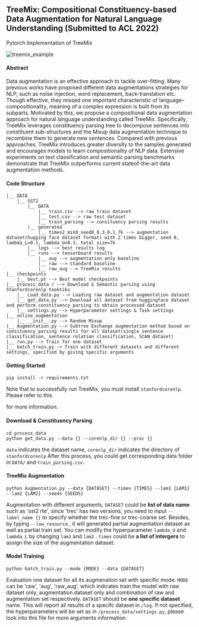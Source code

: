 ## TreeMix: Compositional Constituency-based Data Augmentation for Natural Language Understanding (Submitted to ACL 2022)

Pytorch Implementation of TreeMix

![treemix_example](https://i.loli.net/2021/11/30/EhX9iZax3s6jpTC.jpg)

#### Abstract

Data augmentation is an effective approach to tackle over-fitting. Many previous works have proposed different data augmentations strategies for NLP, such as noise injection, word replacement, back-translation etc. Though effective, they missed one important characteristic of language–compositionality, meaning of a complex expression is built from its subparts. Motivated by this, we propose a compositional data augmentation approach for natural language understanding called TreeMix. Specifically, TreeMix leverages constituency parsing tree to decompose sentences into constituent sub-structures and the Mixup data augmentation technique to recombine them to generate new sentences. Compared with previous approaches, TreeMix introduces greater diversity to the samples generated and encourages models to learn compositionality of NLP data. Extensive experiments on text classification and semantic parsing benchmarks demonstrate that TreeMix outperforms current stateof-the-art data augmentation methods.

#### Code Structure

```
|__ DATA
	|__ SST2 
		|__ DATA
			|__ train.csv --> raw train dataset
			|__ test.csv --> raw test dataset
			|__ train_parsing --> consituency parsing results
		|__ generated 
			|__ times2_min0_seed0_0.3_0.1_7k --> augmentation dataset(hugging face dataset format) with 2 times bigger, seed 0, lambda_L=0.1, lambda_U=0.3, total size=7k
		|__ logs --> best results log
		|__ runs --> tensorboard results
			|__ aug --> augmentation only baseline
			|__ raw --> standard baseline
			|__ raw_aug --> TreeMix results
|__ checkpoints 
	|__ best.pt --> Best model checkpoints
|__ process_data / --> Download & Semantic parsing using Stanfordcorenlp tooktiks
	|__ Load_data.py --> Loading raw dataset and augmentation dataset
	|__ get_data.py --> Download all dataset from huggingface dataset and perform constituency parsing to obtain processed dataset
	|__ settings.py --> Hyperparameter settings & Task settings
|__ online_augmentation 
	|__ __init__.py --> Random Mixup 
|__ Augmentation.py --> Subtree Exchange augmentation method based on consituency parsing results for all dataset(single sentence classification, sentence relation classification, SCAN dataset)
|__ run.py --> Train for one dataset
|__ batch_train.py -> Train with different datasets and different settings, specified by giving specific arguments 
```

#### Getting Started

```
pip install -r requirements.txt
```

Note that to successfully run TreeMix, you must install `stanfordcorenlp`. Please refer to this 

[page]: https://stanfordnlp.github.io/CoreNLP/download.html

for more information.

#### Download & Constituency Parsing

```
cd process_data
python get_data.py --data {} --corenlp_dir {} --proc {}
```

`data` indicates the dataset name, `corenlp_dir` indicates the directory of `stanfordcorenlp` After this process, you could get corresponding data folder in `DATA/` and `train_parsing.csv`.

#### TreeMix Augmentation

```
python Augmentation.py --data {DATASET} --times {TIMES} --lam1 {LAM1} --lam2 {LAM2} --seeds {SEEDS} 
```

Augmentation with different arguments, `DATASET` could be **list of data name** such as 'sst2 rte', since 'trec' has two versions, you need to input `--label_name {}`  to specify whether the trec-fine or trec-coarse set. Besides, by typing `--low_resource` , it will generated partial augmentation dataset as well as partial train set. You can modify the hyperparameter `lambda_U` and `lambda_L` by changing `lam1` and `lam2` . `times` could be **a list of intergers** to assign the size of the augmentation dataset.

#### Model Training

```
python batch_train.py --mode {MODE} --data {DATASET}
```

Evaluation one dataset for all its augmenation set with specific mode. `MODE` can be 'raw', 'aug', 'raw_aug', which indicates train the model with raw dataset only, augmentation dataset only and combination of raw and augmentation set respectively. `DATASET` should be **one specific dataset** name. This will report all results of a specifc dataset in `/log`. If not specified, the hyperparameters will be set as in `/process_data/settings.py`, please look into this file for more arguments information.